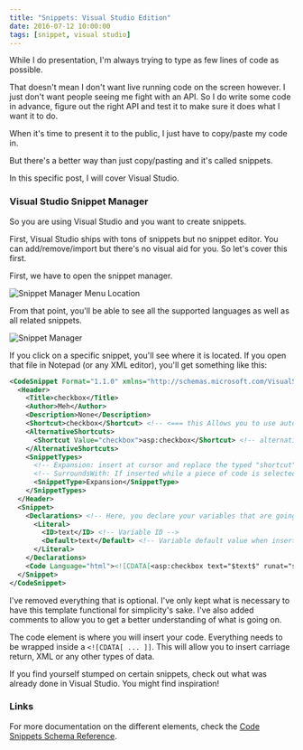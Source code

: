 ```yaml
---
title: "Snippets: Visual Studio Edition"
date: 2016-07-12 10:00:00
tags: [snippet, visual studio]
---
```


While I do presentation, I'm always trying to type as few lines of code as possible.

That doesn't mean I don't want live running code on the screen however. I just don't want people seeing me fight with an API. So I do write some code in advance, figure out the right API and test it to make sure it does what I want it to do.

When it's time to present it to the public, I just have to copy/paste my code in.

But there's a better way than just copy/pasting and it's called snippets.

In this specific post, I will cover Visual Studio.

### Visual Studio Snippet Manager

So you are using Visual Studio and you want to create snippets.

First, Visual Studio ships with tons of snippets but no snippet editor. You can add/remove/import but there's no visual aid for you. So let's cover this first.

First, we have to open the snippet manager.

![Snippet Manager Menu Location](/posts/files/creating-snippets/VisualStudio-Snippet-Menu.png)

From that point, you'll be able to see all the supported languages as well as all related snippets.

![Snippet Manager](/posts/files/creating-snippets/VisualStudio-Snippet-Manager.png)

If you click on a specific snippet, you'll see where it is located. If you open that file in Notepad (or any XML editor), you'll get something like this:

```xml
<CodeSnippet Format="1.1.0" xmlns="http://schemas.microsoft.com/VisualStudio/2005/CodeSnippet">
  <Header>
    <Title>checkbox</Title>
    <Author>Meh</Author>
    <Description>None</Description>
    <Shortcut>checkbox</Shortcut> <!-- <=== this Allows you to use auto-complete -->
    <AlternativeShortcuts>
      <Shortcut Value="checkbox">asp:checkbox</Shortcut> <!-- alternative to the first shortcut that is defined -->
    </AlternativeShortcuts>
    <SnippetTypes>
      <!-- Expansion: insert at cursor and replace the typed "shortcut"  -->
      <!-- SurroundsWith: If inserted while a piece of code is selected, it will surround the selection  -->      
      <SnippetType>Expansion</SnippetType>
    </SnippetTypes>
  </Header>
  <Snippet>
    <Declarations> <!-- Here, you declare your variables that are going to be used in your snippet. -->
      <Literal>
        <ID>text</ID> <!-- Variable ID -->
        <Default>text</Default> <!-- Variable default value when inserting -->
      </Literal>
    </Declarations>
    <Code Language="html"><![CDATA[<asp:checkbox text="$text$" runat="server" />$end$]]></Code>
  </Snippet>
</CodeSnippet>
```

I've removed everything that is optional. I've only kept what is necessary to have this template functional for simplicity's sake. I've also added comments to allow you to get a better understanding of what is going on.

The code element is where you will insert your code. Everything needs to be wrapped inside a `<![CDATA[ ... ]]`. This will allow you to insert carriage return, XML or any other types of data.

If you find yourself stumped on certain snippets, check out what was already done in Visual Studio. You might find inspiration!

### Links

For more documentation on the different elements, check the [Code Snippets Schema Reference](https://msdn.microsoft.com/en-us/library/ms171418.aspx).
